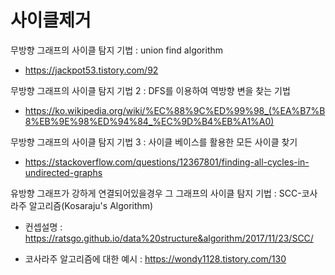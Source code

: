 # 사이클제거

무방향 그래프의 사이클 탐지 기법 : union find algorithm

- https://jackpot53.tistory.com/92

무방향 그래프의 사이클 탐지 기법 2 : DFS를 이용하여 역방향 변을 찾는 기법

- https://ko.wikipedia.org/wiki/%EC%88%9C%ED%99%98_(%EA%B7%B8%EB%9E%98%ED%94%84_%EC%9D%B4%EB%A1%A0)

무방향 그래프의 사이클 탐지 기법 3 : 사이클 베이스를 활용한 모든 사이클 찾기

- https://stackoverflow.com/questions/12367801/finding-all-cycles-in-undirected-graphs



유방향 그래프가 강하게 연결되어있을경우 그 그래프의 사이클 탐지 기법 : SCC-코사라주 알고리즘(Kosaraju's Algorithm)

- 컨셉설명 : https://ratsgo.github.io/data%20structure&algorithm/2017/11/23/SCC/

- 코사라주 알고리즘에 대한 예시 : https://wondy1128.tistory.com/130
